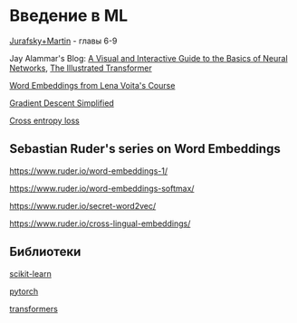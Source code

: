 # Введение в ML

[Jurafsky+Martin](https://web.stanford.edu/~jurafsky/slp3/) - главы 6-9

Jay Alammar's Blog: [A Visual and Interactive Guide to the Basics of Neural Networks](https://jalammar.github.io/visual-interactive-guide-basics-neural-networks/), [The Illustrated Transformer](https://jalammar.github.io/illustrated-transformer/)

[Word Embeddings from Lena Voita's Course](https://lena-voita.github.io/nlp_course/word_embeddings.html)

[Gradient Descent Simplified](https://medium.com/geekculture/gradient-descent-simplified-631a7ce38cb6)

[Cross entropy loss](https://gombru.github.io/2018/05/23/cross_entropy_loss/)

## Sebastian Ruder's series on Word Embeddings
https://www.ruder.io/word-embeddings-1/

https://www.ruder.io/word-embeddings-softmax/

https://www.ruder.io/secret-word2vec/

https://www.ruder.io/cross-lingual-embeddings/

## Библиотеки

[scikit-learn](https://scikit-learn.org/stable/index.html)

[pytorch](https://pytorch.org/get-started/locally/)

[transformers](https://huggingface.co/docs/transformers/index)
